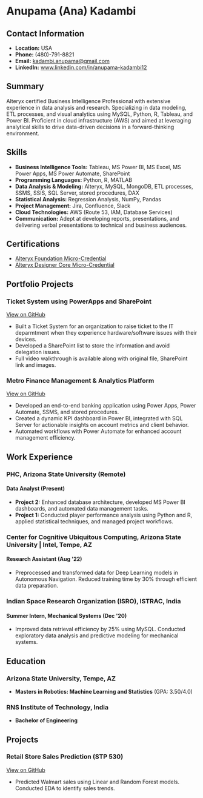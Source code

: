 # Anupama (Ana) Kadambi

## Contact Information
- **Location:** USA
- **Phone:** (480)-791-8821
- **Email:** kadambi.anupama@gmail.com
- **LinkedIn:** www.linkedin.com/in/anupama-kadambi12

## Summary
Alteryx certified Business Intelligence Professional with extensive experience in data analysis and research. Specializing in data modeling, ETL processes, and visual analytics using MySQL, Python, R, Tableau, and Power BI. Proficient in cloud infrastructure (AWS) and aimed at leveraging analytical skills to drive data-driven decisions in a forward-thinking environment.

## Skills
- **Business Intelligence Tools:** Tableau, MS Power BI, MS Excel, MS Power Apps, MS Power Automate, SharePoint
- **Programming Languages:** Python, R, MATLAB
- **Data Analysis & Modeling:** Alteryx, MySQL, MongoDB, ETL processes, SSMS, SSIS, SQL Server, stored procedures, DAX
- **Statistical Analysis:** Regression Analysis, NumPy, Pandas
- **Project Management:** Jira, Confluence, Slack
- **Cloud Technologies:** AWS (Route 53, IAM, Database Services)
- **Communication:** Adept at developing reports, presentations, and delivering verbal presentations to technical and business audiences.

## Certifications
- [Alteryx Foundation Micro-Credential](https://www.credly.com/badges/2c87437b-6d28-45d5-9abb-0c44e60bec9b/linked_in_profile)
- [Alteryx Designer Core Micro-Credential](https://www.credly.com/badges/0e95e9f4-170d-4d80-8030-b5259b3d0b1c/linked_in_profile)

## Portfolio Projects

### Ticket System using PowerApps and SharePoint
[View on GitHub](https://github.com/akadambi12/Ticket-System-PowerApp-)
- Built a Ticket System for an organization to raise ticket to the IT deparmtment when they experience hardware/software issues with their devices.
- Developed a SharePoint list to store the information and avoid delegation issues.
- Full video walkthrough is available along with original file, SharePoint link and images.




### Metro Finance Management & Analytics Platform
[View on GitHub](https://github.com/akadambi12/Bank-Project-)
- Developed an end-to-end banking application using Power Apps, Power Automate, SSMS, and stored procedures.
- Created a dynamic KPI dashboard in Power BI, integrated with SQL Server for actionable insights on account metrics and client behavior.
- Automated workflows with Power Automate for enhanced account management efficiency.

## Work Experience

### PHC, Arizona State University (Remote)
#### Data Analyst (Present)
- **Project 2:** Enhanced database architecture, developed MS Power BI dashboards, and automated data management tasks.
- **Project 1:** Conducted player performance analysis using Python and R, applied statistical techniques, and managed project workflows.

### Center for Cognitive Ubiquitous Computing, Arizona State University | Intel, Tempe, AZ
#### Research Assistant (Aug '22)
- Preprocessed and transformed data for Deep Learning models in Autonomous Navigation. Reduced training time by 30% through efficient data preparation.

### Indian Space Research Organization (ISRO), ISTRAC, India
#### Summer Intern, Mechanical Systems (Dec '20)
- Improved data retrieval efficiency by 25% using MySQL. Conducted exploratory data analysis and predictive modeling for mechanical systems.

## Education

### Arizona State University, Tempe, AZ
- **Masters in Robotics: Machine Learning and Statistics** (GPA: 3.50/4.0)

### RNS Institute of Technology, India
- **Bachelor of Engineering**

## Projects

### Retail Store Sales Prediction (STP 530)
[View on GitHub](https://github.com/akadambi12/Data-Analyst-Portfolio-Anupama-Kadambi/tree/main)
- Predicted Walmart sales using Linear and Random Forest models. Conducted EDA to identify sales trends.
